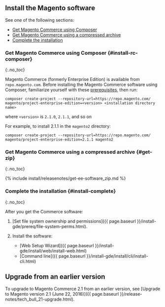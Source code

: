 <div markdown="1">
 
## Install the Magento software
See one of the following sections:

*	[Get Magento Commerce using Composer](#install-rc-composer)
*	[Get Magento Commerce using a compressed archive](#get-zip)
*	[Complete the installation](#install-complete)

### Get Magento Commerce using Composer {#install-rc-composer}
{:.no_toc}

Magento Commerce (formerly Enterprise Edition) is available from `repo.magento.com`. Before installing the Magento Commerce software using Composer,  familiarize yourself with these  <a href="{{ page.baseurl }}/install-gde/prereq/integrator_install.html" target="_blank">prerequisites</a>, then run:


	composer create-project --repository-url=https://repo.magento.com/ magento/project-enterprise-edition=<version> <installation directory name>

where `<version>` is `2.1.0`, `2.1.1`, and so on

For example, to install 2.1.1 in the `magento2` directory:

	composer create-project --repository-url=https://repo.magento.com/ magento/project-enterprise-edition=2.1.1 magento2

### Get Magento Commerce using a compressed archive {#get-zip}
{:.no_toc}

{% include install/releasenotes/get-ee-software_zip.md %}

### Complete the installation {#install-complete}
{:.no_toc}

After you get the Commerce software:

1.	[Set file system ownership and permissions]({{ page.baseurl }}/install-gde/prereq/file-system-perms.html).
2.	Install the software:

	*	[Web Setup Wizard]({{ page.baseurl }}/install-gde/install/web/install-web.html)
	*	[Command line]({{ page.baseurl }}/install-gde/install/cli/install-cli.html)

## Upgrade from an earlier version
To upgrade to Magento Commerce 2.1 from an earlier version, see [Upgrade to Magento version 2.1 (June 22, 2016)]({{ page.baseurl }}/release-notes/tech_bull_21-upgrade.html).